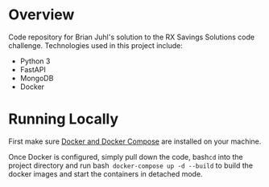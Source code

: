 # Overview
Code repository for Brian Juhl's solution to the RX Savings Solutions code challenge. Technologies used 
in this project include: 

- Python 3
- FastAPI
- MongoDB
- Docker

# Running Locally
First make sure [Docker and Docker Compose](https://docs.docker.com/get-docker/) are installed on your machine. 

Once Docker is configured, simply pull down the code, bash```cd``` into the project directory and run bash``` docker-compose up -d --build``` to build the docker images and start the containers in detached mode. 

<!-- docker exec -it rx_code_challenge_api green -vvv -r -->